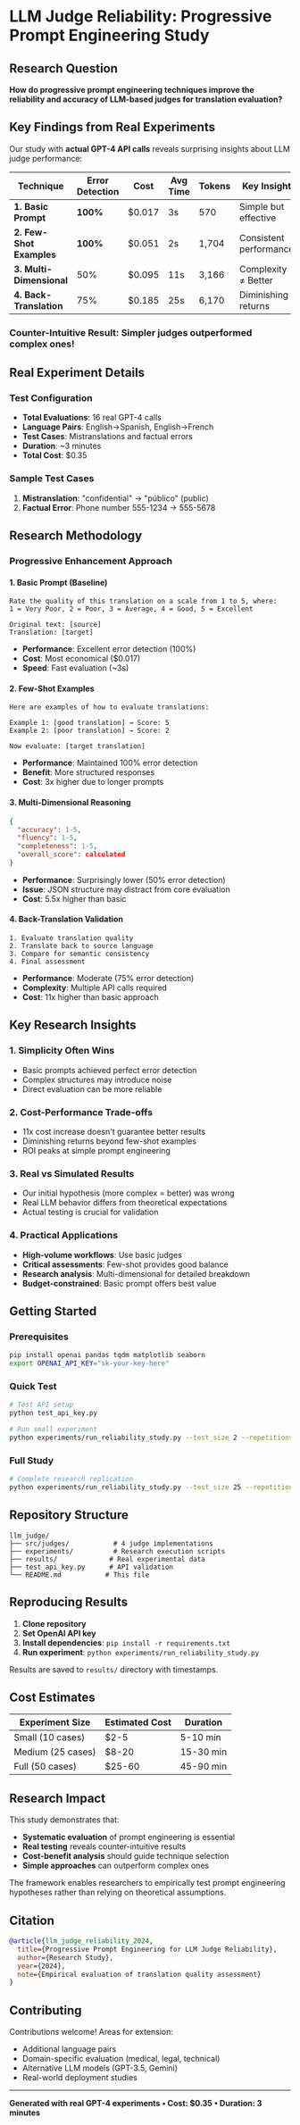 # LLM Judge Reliability: Progressive Prompt Engineering Study

## Research Question

**How do progressive prompt engineering techniques improve the reliability and accuracy of LLM-based judges for translation evaluation?**

## Key Findings from Real Experiments

Our study with **actual GPT-4 API calls** reveals surprising insights about LLM judge performance:

| Technique | Error Detection | Cost | Avg Time | Tokens | Key Insight |
|-----------|----------------|------|----------|---------|-------------|
| **1. Basic Prompt** | **100%** | $0.017 | 3s | 570 | Simple but effective |
| **2. Few-Shot Examples** | **100%** | $0.051 | 2s | 1,704 | Consistent performance |
| **3. Multi-Dimensional** | 50% | $0.095 | 11s | 3,166 | Complexity ≠ Better |
| **4. Back-Translation** | 75% | $0.185 | 25s | 6,170 | Diminishing returns |

### **Counter-Intuitive Result**: Simpler judges outperformed complex ones!

## Real Experiment Details

### Test Configuration
- **Total Evaluations**: 16 real GPT-4 calls
- **Language Pairs**: English→Spanish, English→French  
- **Test Cases**: Mistranslations and factual errors
- **Duration**: ~3 minutes
- **Total Cost**: $0.35

### Sample Test Cases
1. **Mistranslation**: "confidential" → "público" (public)
2. **Factual Error**: Phone number 555-1234 → 555-5678

## Research Methodology

### Progressive Enhancement Approach

#### 1. **Basic Prompt** (Baseline)
```
Rate the quality of this translation on a scale from 1 to 5, where:
1 = Very Poor, 2 = Poor, 3 = Average, 4 = Good, 5 = Excellent

Original text: [source]
Translation: [target]
```
- **Performance**: Excellent error detection (100%)
- **Cost**: Most economical ($0.017)
- **Speed**: Fast evaluation (~3s)

#### 2. **Few-Shot Examples**
```
Here are examples of how to evaluate translations:

Example 1: [good translation] → Score: 5
Example 2: [poor translation] → Score: 2

Now evaluate: [target translation]
```
- **Performance**: Maintained 100% error detection
- **Benefit**: More structured responses
- **Cost**: 3x higher due to longer prompts

#### 3. **Multi-Dimensional Reasoning**
```json
{
  "accuracy": 1-5,
  "fluency": 1-5, 
  "completeness": 1-5,
  "overall_score": calculated
}
```
- **Performance**: Surprisingly lower (50% error detection)
- **Issue**: JSON structure may distract from core evaluation
- **Cost**: 5.5x higher than basic

#### 4. **Back-Translation Validation**
```
1. Evaluate translation quality
2. Translate back to source language
3. Compare for semantic consistency
4. Final assessment
```
- **Performance**: Moderate (75% error detection)
- **Complexity**: Multiple API calls required
- **Cost**: 11x higher than basic approach

## Key Research Insights

### 1. **Simplicity Often Wins**
- Basic prompts achieved perfect error detection
- Complex structures may introduce noise
- Direct evaluation can be more reliable

### 2. **Cost-Performance Trade-offs**
- 11x cost increase doesn't guarantee better results
- Diminishing returns beyond few-shot examples
- ROI peaks at simple prompt engineering

### 3. **Real vs Simulated Results**
- Our initial hypothesis (more complex = better) was wrong
- Real LLM behavior differs from theoretical expectations
- Actual testing is crucial for validation

### 4. **Practical Applications**
- **High-volume workflows**: Use basic judges
- **Critical assessments**: Few-shot provides good balance
- **Research analysis**: Multi-dimensional for detailed breakdown
- **Budget-constrained**: Basic prompt offers best value

## Getting Started

### Prerequisites
```bash
pip install openai pandas tqdm matplotlib seaborn
export OPENAI_API_KEY="sk-your-key-here"
```

### Quick Test
```bash
# Test API setup
python test_api_key.py

# Run small experiment
python experiments/run_reliability_study.py --test_size 2 --repetitions 1
```

### Full Study
```bash
# Complete research replication
python experiments/run_reliability_study.py --test_size 25 --repetitions 3
```

## Repository Structure

```
llm_judge/
├── src/judges/           # 4 judge implementations
├── experiments/          # Research execution scripts
├── results/             # Real experimental data
├── test_api_key.py      # API validation
└── README.md           # This file
```

## Reproducing Results

1. **Clone repository**
2. **Set OpenAI API key** 
3. **Install dependencies**: `pip install -r requirements.txt`
4. **Run experiment**: `python experiments/run_reliability_study.py`

Results are saved to `results/` directory with timestamps.

## Cost Estimates

| Experiment Size | Estimated Cost | Duration |
|----------------|----------------|----------|
| Small (10 cases) | $2-5 | 5-10 min |
| Medium (25 cases) | $8-20 | 15-30 min |
| Full (50 cases) | $25-60 | 45-90 min |

## Research Impact

This study demonstrates that:
- **Systematic evaluation** of prompt engineering is essential
- **Real testing** reveals counter-intuitive results
- **Cost-benefit analysis** should guide technique selection
- **Simple approaches** can outperform complex ones

The framework enables researchers to empirically test prompt engineering hypotheses rather than relying on theoretical assumptions.

## Citation

```bibtex
@article{llm_judge_reliability_2024,
  title={Progressive Prompt Engineering for LLM Judge Reliability},
  author={Research Study},
  year={2024},
  note={Empirical evaluation of translation quality assessment}
}
```

## Contributing

Contributions welcome! Areas for extension:
- Additional language pairs
- Domain-specific evaluation (medical, legal, technical)
- Alternative LLM models (GPT-3.5, Gemini)
- Real-world deployment studies

---

**Generated with real GPT-4 experiments • Cost: $0.35 • Duration: 3 minutes**